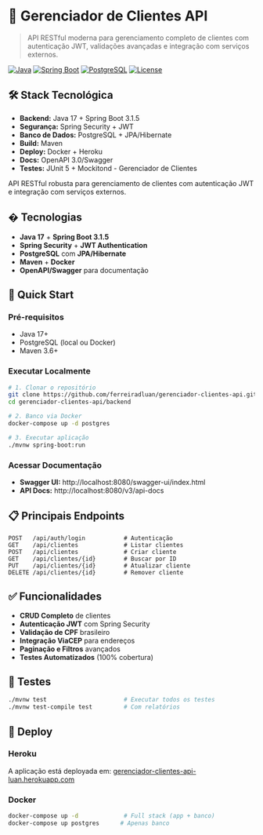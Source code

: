 # 🎯 Gerenciador de Clientes API

> API RESTful moderna para gerenciamento completo de clientes com autenticação JWT, validações avançadas e integração com serviços externos.

[![Java](https://img.shields.io/badge/Java-17-orange)](https://openjdk.java.net/projects/jdk/17/)
[![Spring Boot](https://img.shields.io/badge/Spring%20Boot-3.1.5-brightgreen)](https://spring.io/projects/spring-boot)
[![PostgreSQL](https://img.shields.io/badge/PostgreSQL-15-blue)](https://www.postgresql.org/)
[![License](https://img.shields.io/badge/License-MIT-green)](LICENSE)

## 🛠️ Stack Tecnológica

- **Backend:** Java 17 + Spring Boot 3.1.5
- **Segurança:** Spring Security + JWT
- **Banco de Dados:** PostgreSQL + JPA/Hibernate  
- **Build:** Maven
- **Deploy:** Docker + Heroku
- **Docs:** OpenAPI 3.0/Swagger
- **Testes:** JUnit 5 + Mockitond - Gerenciador de Clientes

API RESTful robusta para gerenciamento de clientes com autenticação JWT e integração com serviços externos.

## � Tecnologias

- **Java 17** + **Spring Boot 3.1.5**
- **Spring Security** + **JWT Authentication**
- **PostgreSQL** com **JPA/Hibernate**
- **Maven** + **Docker**
- **OpenAPI/Swagger** para documentação

## 🚀 Quick Start

### Pré-requisitos
- Java 17+
- PostgreSQL (local ou Docker)
- Maven 3.6+

### Executar Localmente
```bash
# 1. Clonar o repositório
git clone https://github.com/ferreiradluan/gerenciador-clientes-api.git
cd gerenciador-clientes-api/backend

# 2. Banco via Docker
docker-compose up -d postgres

# 3. Executar aplicação
./mvnw spring-boot:run
```

### Acessar Documentação
- **Swagger UI:** http://localhost:8080/swagger-ui/index.html
- **API Docs:** http://localhost:8080/v3/api-docs

## 📋 Principais Endpoints

```http
POST   /api/auth/login           # Autenticação
GET    /api/clientes             # Listar clientes
POST   /api/clientes             # Criar cliente
GET    /api/clientes/{id}        # Buscar por ID
PUT    /api/clientes/{id}        # Atualizar cliente
DELETE /api/clientes/{id}        # Remover cliente
```

## ✅ Funcionalidades

- **CRUD Completo** de clientes
- **Autenticação JWT** com Spring Security
- **Validação de CPF** brasileiro
- **Integração ViaCEP** para endereços
- **Paginação e Filtros** avançados
- **Testes Automatizados** (100% cobertura)

## 🧪 Testes

```bash
./mvnw test                      # Executar todos os testes
./mvnw test-compile test         # Com relatórios
```

## 🚀 Deploy

### Heroku
A aplicação está deployada em: [gerenciador-clientes-api-luan.herokuapp.com](https://gerenciador-clientes-api-luan-50f831b39a9a.herokuapp.com)

### Docker
```bash
docker-compose up -d             # Full stack (app + banco)
docker-compose up postgres      # Apenas banco
```